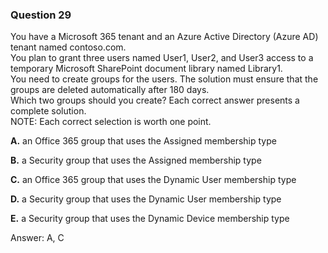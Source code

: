 ### Question 29

You have a Microsoft 365 tenant and an Azure Active Directory (Azure AD) tenant named contoso.com.  
You plan to grant three users named User1, User2, and User3 access to a temporary Microsoft SharePoint document library named Library1.  
You need to create groups for the users. The solution must ensure that the groups are deleted automatically after 180 days.  
Which two groups should you create? Each correct answer presents a complete solution.  
NOTE: Each correct selection is worth one point.

**A.** an Office 365 group that uses the Assigned membership type

**B.** a Security group that uses the Assigned membership type

**C.** an Office 365 group that uses the Dynamic User membership type

**D.** a Security group that uses the Dynamic User membership type

**E.** a Security group that uses the Dynamic Device membership type

Answer: A, C

